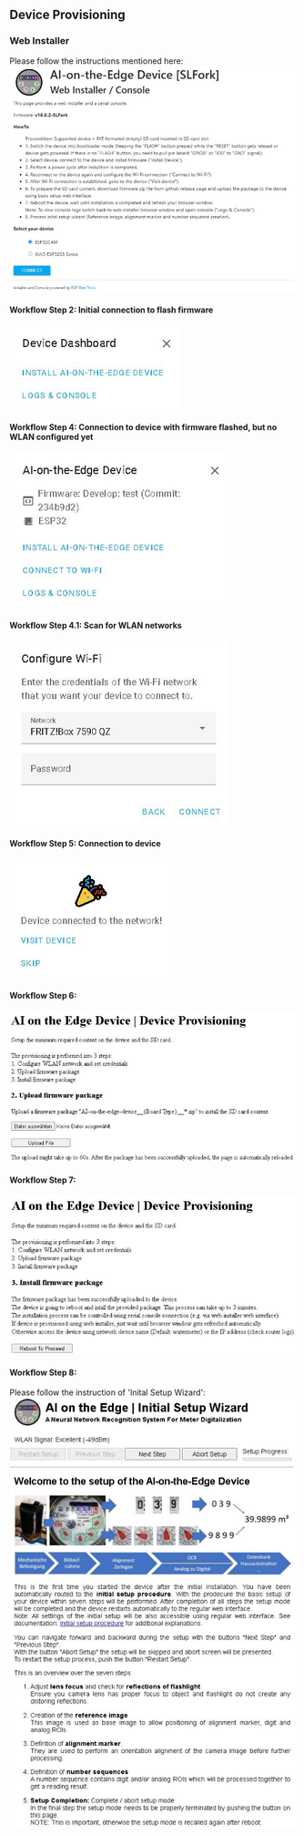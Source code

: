 ## Device Provisioning

### Web Installer
Please follow the instructions mentioned here:
<img src="../../../images/webinstaller_home.jpg">

#### Workflow Step 2: Initial connection to flash firmware
<img src="../../../images/webinstaller_dashboard_no_firmware_found.jpg">

#### Workflow Step 4: Connection to device with firmware flashed, but no WLAN configured yet
<img src="../../../images/webinstaller_dashboard_not_connected.jpg">

#### Workflow Step 4.1: Scan for WLAN networks
<img src="../../../images/webinstaller_wificonfig.jpg">

#### Workflow Step 5: Connection to device
<img src="../../../images/webinstaller_wifi_connected.jpg">

#### Workflow Step 6: 
<img src="../../../images/webinstaller_upload_sdcard_content.jpg">

#### Workflow Step 7: 
<img src="../../../images/webinstaller_install_sdcard_content.jpg">

#### Workflow Step 8:
Please follow the instruction of 'Inital Setup Wizard':
<img src="../../../images/initial_setup_wizard.jpg">